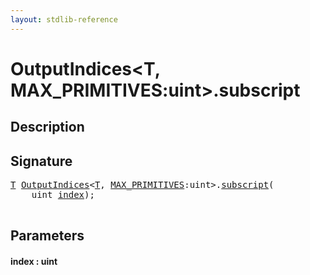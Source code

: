 ```yaml
---
layout: stdlib-reference
---
```


# OutputIndices\<T, MAX\_PRIMITIVES:uint\>\.subscript

## Description





## Signature 

<pre>
<a href="../types/outputindices-06/index#typeparam-T" class="code_type">T</a> <a href="../types/outputindices-06/index" class="code_type">OutputIndices</a>&lt;<a href="../types/outputindices-06/index#typeparam-T" class="code_type">T</a>, <a href="../types/outputindices-06/index#decl-MAX_PRIMITIVES" class="code_var">MAX_PRIMITIVES</a>:<span class="code_keyword">uint</span>&gt;.<a href="subscript">subscript</a>(
    <span class="code_keyword">uint</span> <a href="subscript#decl-index" class="code_param">index</a>);

</pre>

## Parameters

####  <a id="decl-index"></a>index  : uint

